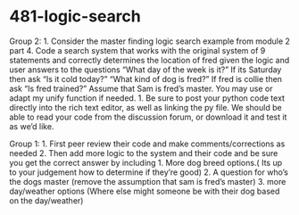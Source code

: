 # 481-logic-search

Group 2:
	1.	Consider the master finding logic search example from module 2 part 4. Code a search system that works with the original system of 9 statements and correctly determines the location of fred given the logic and user answers to the questions
	“What day of the week is it?”
	If its Saturday then ask “Is it cold today?”
	“What kind of dog is fred?”
	If fred is collie then ask “Is fred trained?”
	Assume that Sam is fred’s master.
	You may use or adapt my unify function if needed.
	1.	Be sure to post your python code text directly into the rich text editor, as well as linking the py file. We should be able to read your code from the discussion forum, or download it and test it as we’d like.

Group 1:
	1.	First peer review their code and make comments/corrections as needed
	2.	Then add more logic to the system and their code and be sure you get the correct answer by including
	1.	More dog breed options.( Its up to your judgement how to determine if they’re good)
	2.	A question for who’s the dogs master (remove the assumption that sam is fred’s master)
	3.	more day/weather options (Where else might someone be with their dog based on the day/weather)

